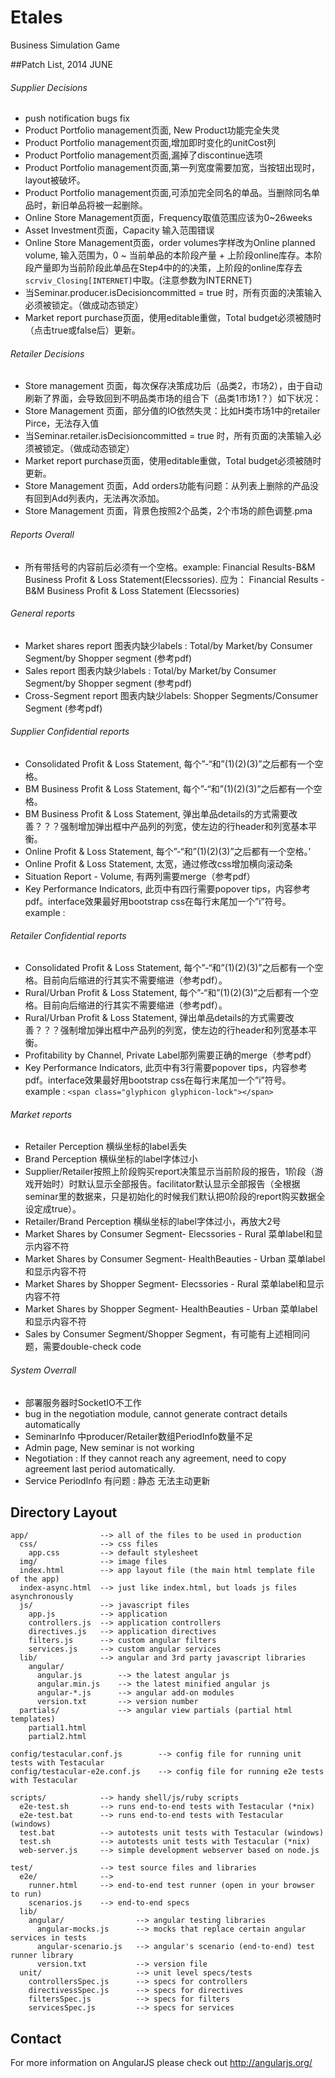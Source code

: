 # Etales
Business Simulation Game

##Patch List, 2014 JUNE

###### Supplier Decisions 
+ push notification bugs fix
+ Product Portfolio management页面,  New Product功能完全失灵
+ Product Portfolio management页面,增加即时变化的unitCost列
+ Product Portfolio management页面,漏掉了discontinue选项
+ Product Portfolio management页面,第一列宽度需要加宽，当按钮出现时，layout被破坏。
+ Product Portfolio management页面,可添加完全同名的单品。当删除同名单品时，新旧单品将被一起删除。
+ Online Store Management页面，Frequency取值范围应该为0~26weeks
+ Asset Investment页面，Capacity 输入范围错误
+ Online Store Management页面，order volumes字样改为Online planned volume, 输入范围为，0 ~ 当前单品的本阶段产量 + 上阶段online库存。本阶段产量即为当前阶段此单品在Step4中的的决策，上阶段的online库存去```scrviv_Closing[INTERNET]```中取。(注意参数为INTERNET)
+ 当Seminar.producer.isDecisioncommitted = true 时，所有页面的决策输入必须被锁定。（做成动态锁定）
+ Market report purchase页面，使用editable重做，Total budget必须被随时（点击true或false后）更新。

###### Retailer Decisions 
+ Store management 页面，每次保存决策成功后（品类2，市场2），由于自动刷新了界面，会导致回到不明品类市场的组合下（品类1市场1？）如下状况：
+ Store Management 页面，部分值的IO依然失灵：比如H类市场1中的retailer Pirce，无法存入值
+ 当Seminar.retailer.isDecisioncommitted = true 时，所有页面的决策输入必须被锁定。（做成动态锁定）
+ Market report purchase页面，使用editable重做，Total budget必须被随时更新。
+ Store Management 页面，Add orders功能有问题：从列表上删除的产品没有回到Add列表内，无法再次添加。
+ Store Management 页面，背景色按照2个品类，2个市场的颜色调整.pma

###### Reports Overall
+ 所有带括号的内容前后必须有一个空格。example: Financial Results-B&M Business Profit & Loss Statement(Elecssories). 应为：     Financial Results - B&M Business Profit & Loss Statement (Elecssories)

###### General reports
+ Market shares report 图表内缺少labels : Total/by Market/by Consumer Segment/by Shopper segment (参考pdf)
+ Sales report 图表内缺少labels : Total/by Market/by Consumer Segment/by Shopper segment (参考pdf)
+ Cross-Segment report 图表内缺少labels: Shopper Segments/Consumer Segment (参考pdf)

###### Supplier Confidential reports
+ Consolidated Profit & Loss Statement, 每个”-“和”(1)(2)(3)”之后都有一个空格。
+ BM Business Profit & Loss Statement, 每个”-“和”(1)(2)(3)”之后都有一个空格。
+ BM Business Profit & Loss Statement,  弹出单品details的方式需要改善？？？强制增加弹出框中产品列的列宽，使左边的行header和列宽基本平衡。
+ Online Profit & Loss Statement, 每个”-“和”(1)(2)(3)”之后都有一个空格。’
+ Online Profit & Loss Statement, 太宽，通过修改css增加横向滚动条
+ Situation Report - Volume, 有两列需要merge（参考pdf）
+ Key Performance Indicators, 此页中有四行需要popover tips，内容参考pdf。interface效果最好用bootstrap css在每行末尾加一个”i”符号。example : <span class="glyphicon glyphicon-lock"></span>

###### Retailer Confidential reports
+ Consolidated Profit & Loss Statement, 每个”-“和”(1)(2)(3)”之后都有一个空格。目前向后缩进的行其实不需要缩进（参考pdf）。
+ Rural/Urban Profit & Loss Statement, 每个”-“和”(1)(2)(3)”之后都有一个空格。目前向后缩进的行其实不需要缩进（参考pdf）。
+ Rural/Urban Profit & Loss Statement,  弹出单品details的方式需要改善？？？强制增加弹出框中产品列的列宽，使左边的行header和列宽基本平衡。
+ Profitability by Channel, Private Label那列需要正确的merge（参考pdf）
+ Key Performance Indicators, 此页中有3行需要popover tips，内容参考pdf。interface效果最好用bootstrap css在每行末尾加一个”i”符号。example : ```<span class="glyphicon glyphicon-lock"></span>```

###### Market reports
+ Retailer Perception 横纵坐标的label丢失
+ Brand Perception 横纵坐标的label字体过小
+ Supplier/Retailer按照上阶段购买report决策显示当前阶段的报告，1阶段（游戏开始时）时默认显示全部报告。facilitator默认显示全部报告（全根据seminar里的数据来，只是初始化的时候我们默认把0阶段的report购买数据全设定成true）。
+ Retailer/Brand Perception 横纵坐标的label字体过小，再放大2号
+ Market Shares by Consumer Segment- Elecssories - Rural 菜单label和显示内容不符
+ Market Shares by Consumer Segment- HealthBeauties - Urban 菜单label和显示内容不符
+ Market Shares by Shopper Segment- Elecssories - Rural 菜单label和显示内容不符
+ Market Shares by Shopper Segment- HealthBeauties - Urban 菜单label和显示内容不符
+ Sales by Consumer Segment/Shopper Segment，有可能有上述相同问题，需要double-check code


###### System Overrall 
+ 部署服务器时SocketIO不工作
+ bug in the negotiation module, cannot generate contract details automatically
+ SeminarInfo 中producer/Retailer数组PeriodInfo数量不足
+ Admin page, New seminar is not working 
+ Negotiation :  If they cannot reach any agreement, need to copy agreement last period automatically.
+ Service PeriodInfo 有问题 : 静态 无法主动更新

## Directory Layout

    app/                --> all of the files to be used in production
      css/              --> css files
        app.css         --> default stylesheet
      img/              --> image files
      index.html        --> app layout file (the main html template file of the app)
      index-async.html  --> just like index.html, but loads js files asynchronously
      js/               --> javascript files
        app.js          --> application
        controllers.js  --> application controllers
        directives.js   --> application directives
        filters.js      --> custom angular filters
        services.js     --> custom angular services
      lib/              --> angular and 3rd party javascript libraries
        angular/
          angular.js        --> the latest angular js
          angular.min.js    --> the latest minified angular js
          angular-*.js      --> angular add-on modules
          version.txt       --> version number
      partials/             --> angular view partials (partial html templates)
        partial1.html
        partial2.html

    config/testacular.conf.js        --> config file for running unit tests with Testacular
    config/testacular-e2e.conf.js    --> config file for running e2e tests with Testacular

    scripts/            --> handy shell/js/ruby scripts
      e2e-test.sh       --> runs end-to-end tests with Testacular (*nix)
      e2e-test.bat      --> runs end-to-end tests with Testacular (windows)
      test.bat          --> autotests unit tests with Testacular (windows)
      test.sh           --> autotests unit tests with Testacular (*nix)
      web-server.js     --> simple development webserver based on node.js

    test/               --> test source files and libraries
      e2e/              -->
        runner.html     --> end-to-end test runner (open in your browser to run)
        scenarios.js    --> end-to-end specs
      lib/
        angular/                --> angular testing libraries
          angular-mocks.js      --> mocks that replace certain angular services in tests
          angular-scenario.js   --> angular's scenario (end-to-end) test runner library
          version.txt           --> version file
      unit/                     --> unit level specs/tests
        controllersSpec.js      --> specs for controllers
        directivessSpec.js      --> specs for directives
        filtersSpec.js          --> specs for filters
        servicesSpec.js         --> specs for services

## Contact

For more information on AngularJS please check out http://angularjs.org/
